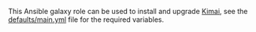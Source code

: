 This Ansible galaxy role can be used to install and upgrade [Kimai](https://www.kimai.org/), see the [defaults/main.yml](defaults/main.yml) file for the required variables.
